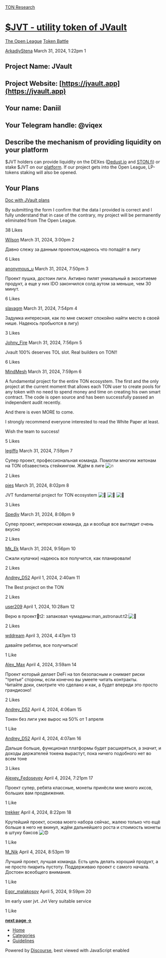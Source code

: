 [TON Research](/)

# [$JVT - utility token of JVault](/t/jvt-utility-token-of-jvault/2226)

[The Open League](/c/the-open-league/token-leaderboard/57)  [Token Battle](/c/the-open-league/token-leaderboard/57) 

    

[ArkadiyStena](https://tonresear.ch/u/ArkadiyStena)  March 31, 2024, 1:22pm  1

## [](#project-name-jvault-1)Project Name: JVault

## [](#project-website-httpsjvaultapp-2)Project Website: [https://jvault.app](https://jvault.app)

## [](#your-name-daniil-3)Your name: Daniil

## [](#your-telegram-handle-viqex-4)Your Telegram handle: @viqex

## [](#describe-the-mechanism-of-providing-liquidity-on-your-platform-5)Describe the mechanism of providing liquidity on your platform

$JVT holders can provide liquidity on the DEXes ([Dedust.io](http://Dedust.io) and [STON.fi](http://STON.fi)) or stake $JVT on our [platform](https://jvault.app/stake/JVT). If our project gets into the Open League, LP-tokens staking will also be opened.

## [](#your-plans-6)Your Plans

[Doc with JVault plans](https://docs.google.com/document/d/1UHg4RBjQC8_-Q2Uj-5pjcQQ4IiIfMPbRHBpDbJBzVJs/edit?usp=sharing)

By submitting the form I confirm that the data I provided is correct and I fully understand that in case of the contrary, my project will be permanently eliminated from The Open League.

  38 Likes

[Wilson](https://tonresear.ch/u/Wilson) March 31, 2024, 3:00pm  2

Давно слежу за данным проектом,надеюсь что попадёт в лигу

  6 Likes

[anonymous\_u](https://tonresear.ch/u/anonymous_u) March 31, 2024, 7:50pm  3

Проект пушка, достоин лиги. Активно пилят уникальный в экоситиеме продукт, а еще у них IDO закончился солд аутом за меньше, чем 30 минут.

  6 Likes

[slavagm](https://tonresear.ch/u/slavagm) March 31, 2024, 7:54pm  4

Задумка интересная, как по мне сможет спокойно найти место в своей нише. Надеюсь пробьются в лигу)

  3 Likes

[Johny\_Fire](https://tonresear.ch/u/Johny_Fire) March 31, 2024, 7:56pm  5

Jvault 100% deserves TOL slot. Real builders on TON!!

  6 Likes

[MindMesh](https://tonresear.ch/u/MindMesh) March 31, 2024, 7:59pm  6

A fundamental project for the entire TON ecosystem. The first and the only project at the current moment that allows each TON user to create pools for any token with no need to spend money and time on creating his own smart contract. The code is open source and has been successfully passed an independent audit recently.

And there is even MORE to come.

I strongly recommend everyone interested to read the White Paper at least.

Wish the team to success!

  5 Likes

[legiffo](https://tonresear.ch/u/legiffo) March 31, 2024, 7:59pm  7

Супер проект, профессиональная команда. Помогли многим жетонам на TON обзавестись стейкингом. Ждём в лиге ![:fire:](https://tonresear.ch/images/emoji/twitter/fire.png?v=12 ":fire:")

  2 Likes

[pjes](https://tonresear.ch/u/pjes) March 31, 2024, 8:02pm  8

JVT fundamental project for TON ecosystem ![:rocket:](https://tonresear.ch/images/emoji/twitter/rocket.png?v=12 ":rocket:") ![:rocket:](https://tonresear.ch/images/emoji/twitter/rocket.png?v=12 ":rocket:") ![:rocket:](https://tonresear.ch/images/emoji/twitter/rocket.png?v=12 ":rocket:")

  3 Likes

[Spedjy](https://tonresear.ch/u/Spedjy) March 31, 2024, 8:08pm  9

Супер проект, интересная команда, да и вообще все выглядит очень вкусно

  2 Likes

[Mk\_Ek](https://tonresear.ch/u/Mk_Ek) March 31, 2024, 9:56pm  10

Сжали кулачки) надеюсь все получится, как планировали!

  2 Likes

[Andrey\_D52](https://tonresear.ch/u/Andrey_D52) April 1, 2024, 2:40am  11

The Best project on the TON

  2 Likes

[user209](https://tonresear.ch/u/user209) April 1, 2024, 10:28am  12

Верю в проект:muscle:t2: запаковал чумаданы:man\_astronaut:t2:![:rocket:](https://tonresear.ch/images/emoji/twitter/rocket.png?v=12 ":rocket:")

  2 Likes

[wddream](https://tonresear.ch/u/wddream) April 3, 2024, 4:47pm  13

давайте ребятки, все получиться!

  1 Like

[Alex\_Max](https://tonresear.ch/u/Alex_Max) April 4, 2024, 3:59am  14

Проект который делает DeFi на ton безопасным и снимает риски “третье” стороны, если конечно вы умеете читать контракты.  
Читайте доки, смотрите что сделано и как, а будет впереди это просто грандиозно!

  2 Likes

[Andrey\_D52](https://tonresear.ch/u/Andrey_D52) April 4, 2024, 4:06am  15

Токен без лиги уже вырос на 50% от 1 апреля

  1 Like

[Andrey\_D52](https://tonresear.ch/u/Andrey_D52) April 4, 2024, 4:07am  16

Дальше больше, функционал платформы будет расширяться, а значит, и доходы держателей токена вырастут, пока ничего подобного нет во всем тоне

  3 Likes

[Alexey\_Fedoseyev](https://tonresear.ch/u/Alexey_Fedoseyev) April 4, 2024, 7:21pm  17

Проект супер, ребята классные, монеты принёсли мне много иксов, больших вам продвижения.

  1 Like

[trekker](https://tonresear.ch/u/trekker) April 4, 2024, 8:22pm  18

Крутейший проект, основа моего набора сейчас, жалею только что ещё больше в него не вкинул, ждём дальнейшего роста и стоимость монеты в штуку баксов ![:heart_eyes:](https://tonresear.ch/images/emoji/twitter/heart_eyes.png?v=12 ":heart_eyes:")

  1 Like

[M\_Nik](https://tonresear.ch/u/M_Nik) April 4, 2024, 8:53pm  19

Лучший проект, лучшая команда. Есть цель делать хороший продукт, а не просто пиарить пустоту. Поддерживаю проект с самого начала. Достоен всеобщего внимания.

  1 Like

[Egor\_malakosov](https://tonresear.ch/u/Egor_malakosov) April 5, 2024, 9:59pm  20

Im early user jvt. Jvt Very suitable service

  1 Like

**[next page →](/t/jvt-utility-token-of-jvault/2226?page=2)**

*   [Home](/)
*   [Categories](/categories)
*   [Guidelines](/guidelines)

Powered by [Discourse](https://www.discourse.org), best viewed with JavaScript enabled